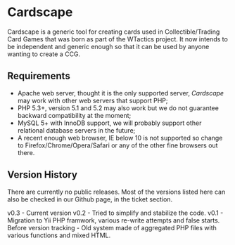 Cardscape
=========

Cardscape is a generic tool for creating cards used in Collectible/Trading Card 
Games that was born as part of the WTactics project. It now intends to be 
independent and generic enough so that it can be used by anyone wanting to 
create a CCG.

## Requirements

- Apache web server, thought it is the only supported server, _Cardscape_ may 
work with other web servers that support PHP;
- PHP 5.3+, version 5.1 and 5.2 may also work but we do not guarantee backward 
compatibility at the moment;
- MySQL 5+ with InnoDB support, we will probably support other relational 
database servers in the future;
- A recent enough web browser, IE below 10 is not supported so change to 
Firefox/Chrome/Opera/Safari or any of the other fine browsers out there.

## Version History

There are currently no public releases. Most of the versions listed here can 
also be checked in our Github page, in the ticket section.

v0.3 - Current version
v0.2 - Tried to simplify and stabilize the code.
v0.1 - Migration to Yii PHP framwork, various re-write attempts and false starts.
Before version tracking - Old system made of aggregated PHP files with various 
functions and mixed HTML.